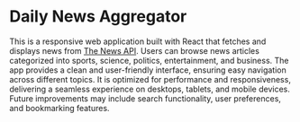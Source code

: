 # Daily News Aggregator

This is a responsive web application built with React that fetches and displays news from [The News API](https://www.thenewsapi.com/). Users can browse news articles categorized into sports, science, politics, entertainment, and business. The app provides a clean and user-friendly interface, ensuring easy navigation across different topics. It is optimized for performance and responsiveness, delivering a seamless experience on desktops, tablets, and mobile devices. Future improvements may include search functionality, user preferences, and bookmarking features.